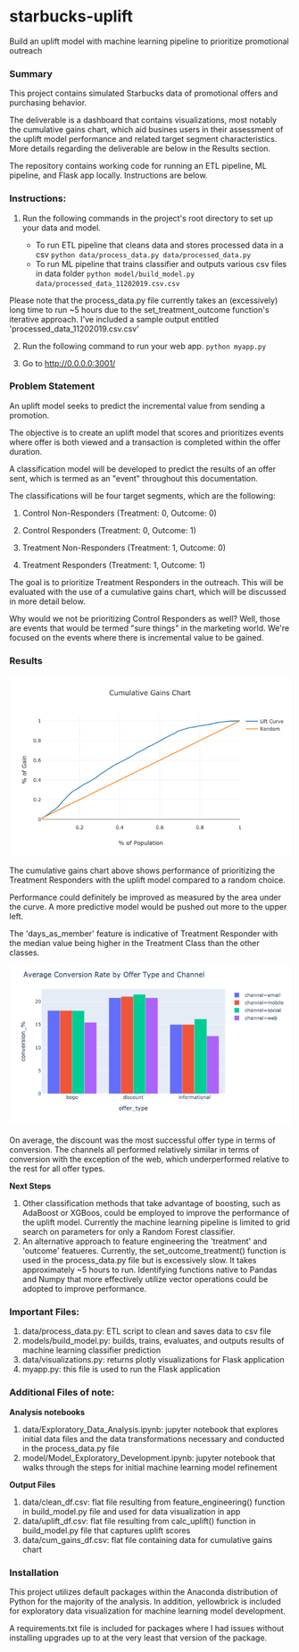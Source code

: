 # starbucks-uplift
Build an uplift model with machine learning pipeline to prioritize promotional outreach

### Summary
This project contains simulated Starbucks data of promotional offers and purchasing behavior. 

The deliverable is a dashboard that contains visualizations, most notably the cumulative gains chart, which aid busines users in their assessment of the uplift model performance and related target segment characteristics. More details regarding the deliverable are below in the Results section.

The repository contains working code for running an ETL pipeline, ML pipeline, and Flask app locally. Instructions are below.

### Instructions:
1. Run the following commands in the project's root directory to set up your data and model.

    - To run ETL pipeline that cleans data and stores processed data in a csv 
        `python data/process_data.py data/processed_data.py`
    - To run ML pipeline that trains classifier and outputs various csv files in data folder 
        `python model/build_model.py data/processed_data_11202019.csv.csv`

Please note that the process_data.py file currently takes an (excessively) long time to run ~5 hours due to the set_treatment_outcome function's iterative approach. I've included a sample output entitled 'processed_data_11202019.csv.csv'

2. Run the following command to run your web app.
    `python myapp.py`

3. Go to http://0.0.0.0:3001/


### Problem Statement

An uplift model seeks to predict the incremental value from sending a promotion.

The objective is to create an uplift model that scores and prioritizes events where offer is both viewed and a transaction is completed within the offer duration.

A classification model will be developed to predict the results of an offer sent, which is termed as an "event" throughout this documentation.

The classifications will be four target segments, which are the following:

1) Control Non-Responders (Treatment: 0, Outcome: 0)

2) Control Responders (Treatment: 0, Outcome: 1)

3) Treatment Non-Responders (Treatment: 1, Outcome: 0)

4) Treatment Responders (Treatment: 1, Outcome: 1)

The goal is to prioritize Treatment Responders in the outreach. This will be evaluated with the use of a cumulative gains chart, which will be discussed in more detail below. 

Why would we not be prioritizing Control Responders as well? Well, those are events that would be termed "sure things" in the marketing world. We're focused on the events where there is incremental value to be gained.

### Results

![](https://github.com/taylorplumer/starbucks-uplift/blob/master/img/cumulative_gains_chart.png)

The cumulative gains chart above shows performance of prioritizing the Treatment Responders with the uplift model compared to a random choice. 

Performance could definitely be improved as measured by the area under the curve. A more predictive model would be pushed out more to the upper left. 

The 'days_as_member' feature is indicative of Treatment Responder with the median value being higher in the Treatment Class than the other classes.

![](https://github.com/taylorplumer/starbucks-uplift/blob/master/img/Average_Conversion_Rate_by_OfferType_and_Channel.png)

On average, the discount was the most successful offer type in terms of conversion. The channels all performed relatively similar in terms of conversion with the exception of the web, which underperformed relative to the rest for all offer types.

__Next Steps__

1.  Other classification methods that take advantage of boosting, such as AdaBoost or XGBoos, could be employed to improve the performance of the uplift model. Currently the machine learning pipeline is limited to grid search on parameters for only a Random Forest classifier.
2.  An alternative approach to feature engineering the 'treatment' and 'outcome' featueres. Currently, the set_outcome_treatment() function is used in the process_data.py file but is excessively slow. It takes approximately ~5 hours to run. Identifying functions native to Pandas and Numpy that more effectively utilize vector operations could be adopted to improve performance. 


### Important Files:

1.  data/process_data.py: ETL script to clean and saves data to csv file
2.  models/build_model.py: builds, trains, evaluates, and  outputs results of machine learning classifier prediction
3.  data/visualizations.py: returns plotly visualizations for Flask application
4.  myapp.py: this file is used to run the Flask application

### Additional Files of note:

__Analysis notebooks__

1.  data/Exploratory_Data_Analysis.ipynb: jupyter notebook that explores initial data files and the data transformations necessary and conducted in the process_data.py file
2.  model/Model_Exploratory_Development.ipynb: jupyter notebook that walks through the steps for initial machine learning model refinement

__Output Files__
1.  data/clean_df.csv: flat file resulting from feature_engineering() function in build_model.py file and used for data visualization in app
2.  data/uplift_df.csv: flat file resulting from calc_uplift() function in build_model.py file that captures uplift scores
3.  data/cum_gains_df.csv: flat file containing data for cumulative gains chart


###  Installation
This project utilizes default packages within the Anaconda distribution of Python for the majority of the analysis. In addition, yellowbrick is included for exploratory data visualization for machine learning model development.

A requirements.txt file is included for packages where I had issues without installing upgrades up to at the very least that version of the package.
